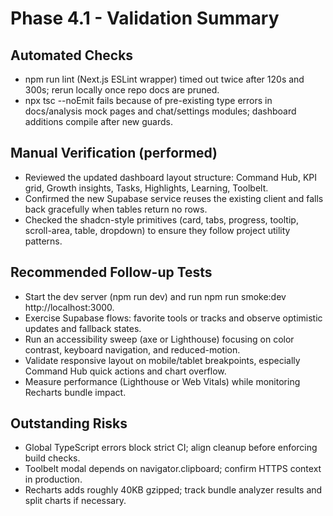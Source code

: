 # Phase 4.1 - Validation Summary

## Automated Checks
- npm run lint (Next.js ESLint wrapper) timed out twice after 120s and 300s; rerun locally once repo docs are pruned.
- npx tsc --noEmit fails because of pre-existing type errors in docs/analysis mock pages and chat/settings modules; dashboard additions compile after new guards.

## Manual Verification (performed)
- Reviewed the updated dashboard layout structure: Command Hub, KPI grid, Growth insights, Tasks, Highlights, Learning, Toolbelt.
- Confirmed the new Supabase service reuses the existing client and falls back gracefully when tables return no rows.
- Checked the shadcn-style primitives (card, tabs, progress, tooltip, scroll-area, table, dropdown) to ensure they follow project utility patterns.

## Recommended Follow-up Tests
- Start the dev server (npm run dev) and run npm run smoke:dev http://localhost:3000.
- Exercise Supabase flows: favorite tools or tracks and observe optimistic updates and fallback states.
- Run an accessibility sweep (axe or Lighthouse) focusing on color contrast, keyboard navigation, and reduced-motion.
- Validate responsive layout on mobile/tablet breakpoints, especially Command Hub quick actions and chart overflow.
- Measure performance (Lighthouse or Web Vitals) while monitoring Recharts bundle impact.

## Outstanding Risks
- Global TypeScript errors block strict CI; align cleanup before enforcing build checks.
- Toolbelt modal depends on navigator.clipboard; confirm HTTPS context in production.
- Recharts adds roughly 40KB gzipped; track bundle analyzer results and split charts if necessary.
